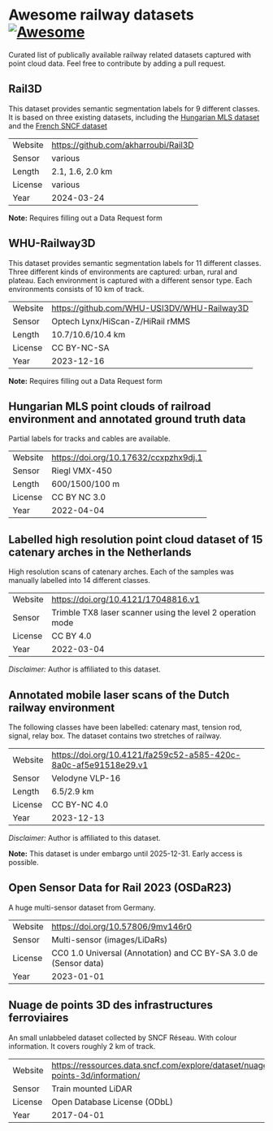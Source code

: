 # Awesome railway datasets [![Awesome](https://awesome.re/badge-flat.svg)](https://awesome.re)
Curated list of publically available railway related datasets captured with point cloud data. Feel free to contribute by adding a pull request.

## Rail3D
This dataset provides semantic segmentation labels for 9 different classes. It is based on three existing datasets, including the [Hungarian MLS dataset](#hungarian-mls-point-clouds-of-railroad-environment-and-annotated-ground-truth-data) and the [French SNCF dataset](#nuage-de-points-3d-des-infrastructures-ferroviaires)

|   |   |
|---|---|
| Website | https://github.com/akharroubi/Rail3D |
| Sensor | various |
| Length | 2.1, 1.6, 2.0 km |
| License | various |
| Year | 2024-03-24 |

**Note:** Requires filling out a Data Request form

## WHU-Railway3D
This dataset provides semantic segmentation labels for 11 different classes. Three different kinds of environments are captured: urban, rural and plateau. Each environment is captured with a different sensor type. Each environments consists of 10 km of track.

|   |   |
|---|---|
| Website | https://github.com/WHU-USI3DV/WHU-Railway3D |
| Sensor | Optech Lynx/HiScan-Z/HiRail rMMS |
| Length | 10.7/10.6/10.4 km |
| License | CC BY-NC-SA |
| Year | 2023-12-16 |

**Note:** Requires filling out a Data Request form

## Hungarian MLS point clouds of railroad environment and annotated ground truth data
Partial labels for tracks and cables are available.

|   |   |
|---|---|
| Website | https://doi.org/10.17632/ccxpzhx9dj.1 |
| Sensor | Riegl VMX-450 |
| Length | 600/1500/100 m |
| License | CC BY NC 3.0 |
| Year | 2022-04-04 |

## Labelled high resolution point cloud dataset of 15 catenary arches in the Netherlands
High resolution scans of catenary arches. Each of the samples was manually labelled into 14 different classes.

|   |   |
|---|---|
| Website | https://doi.org/10.4121/17048816.v1 |
| Sensor | Trimble TX8 laser scanner using the level 2 operation mode |
| License | CC BY 4.0 |
| Year | 2022-03-04 |

*Disclaimer:* Author is affiliated to this dataset.

## Annotated mobile laser scans of the Dutch railway environment
The following classes have been labelled: catenary mast, tension rod, signal, relay box. The dataset contains two stretches of railway.

|   |   |
|---|---|
| Website | https://doi.org/10.4121/fa259c52-a585-420c-8a0c-af5e91518e29.v1|
| Sensor | Velodyne VLP-16 |
| Length | 6.5/2.9 km |
| License | CC BY-NC 4.0 |
| Year | 2023-12-13 |

*Disclaimer:* Author is affiliated to this dataset.

**Note:** This dataset is under embargo until 2025-12-31. Early access is possible.

## Open Sensor Data for Rail 2023 (OSDaR23)
A huge multi-sensor dataset from Germany.

|   |   |
|---|---|
| Website | https://doi.org/10.57806/9mv146r0|
| Sensor | Multi-sensor (images/LiDaRs) |
| License | CC0 1.0 Universal (Annotation) and CC BY-SA 3.0 de (Sensor data) |
| Year| 2023-01-01 |

## Nuage de points 3D des infrastructures ferroviaires 
An small unlabbeled dataset collected by SNCF Réseau. With colour information. It covers roughly 2 km of track.

|   |   |
|---|---|
| Website | https://ressources.data.sncf.com/explore/dataset/nuage-points-3d/information/|
| Sensor | Train mounted LiDAR |
| License | Open Database License (ODbL) |
| Year | 2017-04-01 |
